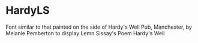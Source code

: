 # HardyLS
Font similar to that painted on the side of Hardy's Well Pub, Manchester, by Melanie Pemberton to display Lemn Sissay's Poem Hardy's Well
